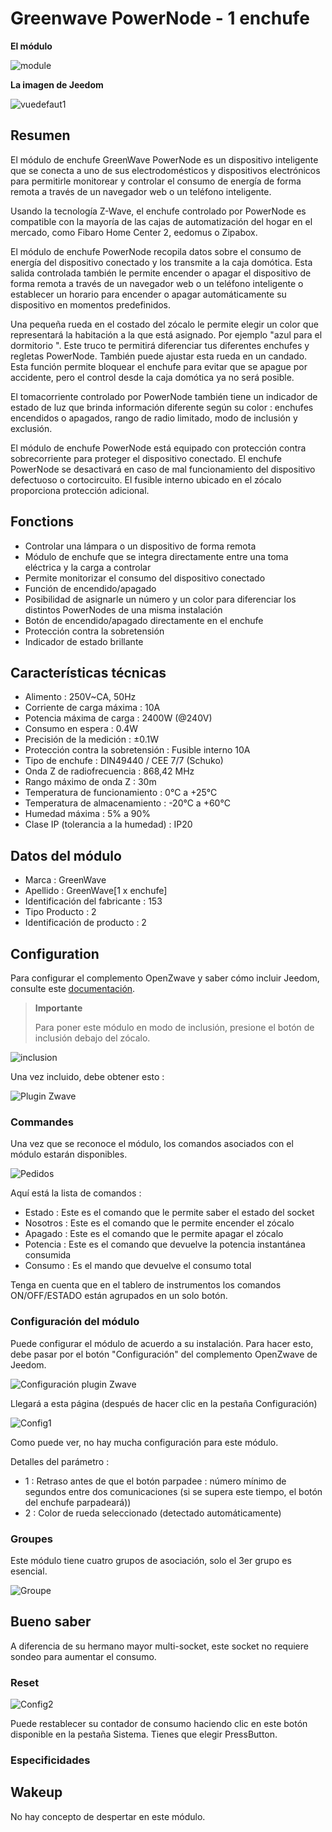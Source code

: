# Greenwave PowerNode - 1 enchufe

**El módulo**

![module](images/greenwave.Powernode1/module.jpg)

**La imagen de Jeedom**

![vuedefaut1](images/greenwave.Powernode1/vuedefaut1.jpg)

## Resumen

El módulo de enchufe GreenWave PowerNode es un dispositivo inteligente que se conecta a uno de sus electrodomésticos y dispositivos electrónicos para permitirle monitorear y controlar el consumo de energía de forma remota a través de un navegador web o un teléfono inteligente.

Usando la tecnología Z-Wave, el enchufe controlado por PowerNode es compatible con la mayoría de las cajas de automatización del hogar en el mercado, como Fibaro Home Center 2, eedomus o Zipabox.

El módulo de enchufe PowerNode recopila datos sobre el consumo de energía del dispositivo conectado y los transmite a la caja domótica. Esta salida controlada también le permite encender o apagar el dispositivo de forma remota a través de un navegador web o un teléfono inteligente o establecer un horario para encender o apagar automáticamente su dispositivo en momentos predefinidos.

Una pequeña rueda en el costado del zócalo le permite elegir un color que representará la habitación a la que está asignado. Por ejemplo "azul para el dormitorio ". Este truco te permitirá diferenciar tus diferentes enchufes y regletas PowerNode. También puede ajustar esta rueda en un candado. Esta función permite bloquear el enchufe para evitar que se apague por accidente, pero el control desde la caja domótica ya no será posible.

El tomacorriente controlado por PowerNode también tiene un indicador de estado de luz que brinda información diferente según su color : enchufes encendidos o apagados, rango de radio limitado, modo de inclusión y exclusión.

El módulo de enchufe PowerNode está equipado con protección contra sobrecorriente para proteger el dispositivo conectado. El enchufe PowerNode se desactivará en caso de mal funcionamiento del dispositivo defectuoso o cortocircuito. El fusible interno ubicado en el zócalo proporciona protección adicional.

## Fonctions

-   Controlar una lámpara o un dispositivo de forma remota
-   Módulo de enchufe que se integra directamente entre una toma eléctrica y la carga a controlar
-   Permite monitorizar el consumo del dispositivo conectado
-   Función de encendido/apagado
-   Posibilidad de asignarle un número y un color para diferenciar los distintos PowerNodes de una misma instalación
-   Botón de encendido/apagado directamente en el enchufe
-   Protección contra la sobretensión
-   Indicador de estado brillante

## Características técnicas

-   Alimento : 250V\~CA, 50Hz
-   Corriente de carga máxima : 10A
-   Potencia máxima de carga : 2400W (@240V)
-   Consumo en espera : 0.4W
-   Precisión de la medición : ±0.1W
-   Protección contra la sobretensión : Fusible interno 10A
-   Tipo de enchufe : DIN49440 / CEE 7/7 (Schuko)
-   Onda Z de radiofrecuencia : 868,42 MHz
-   Rango máximo de onda Z : 30m
-   Temperatura de funcionamiento : 0°C a +25°C
-   Temperatura de almacenamiento : -20°C a +60°C
-   Humedad máxima : 5% a 90%
-   Clase IP (tolerancia a la humedad) : IP20

## Datos del módulo

-   Marca : GreenWave
-   Apellido : GreenWave\[1 x enchufe\]
-   Identificación del fabricante : 153
-   Tipo Producto : 2
-   Identificación de producto : 2

## Configuration

Para configurar el complemento OpenZwave y saber cómo incluir Jeedom, consulte este [documentación](https://doc.jeedom.com/es_ES/plugins/automation%20protocol/openzwave/).

> **Importante**
>
> Para poner este módulo en modo de inclusión, presione el botón de inclusión debajo del zócalo.

![inclusion](images/greenwave.Powernode1/inclusion.jpg)

Una vez incluido, debe obtener esto :

![Plugin Zwave](images/greenwave.Powernode1/information.jpg)

### Commandes

Una vez que se reconoce el módulo, los comandos asociados con el módulo estarán disponibles.

![Pedidos](images/greenwave.Powernode1/commandes.jpg)

Aquí está la lista de comandos :

-   Estado : Este es el comando que le permite saber el estado del socket
-   Nosotros : Este es el comando que le permite encender el zócalo
-   Apagado : Este es el comando que le permite apagar el zócalo
-   Potencia : Este es el comando que devuelve la potencia instantánea consumida
-   Consumo : Es el mando que devuelve el consumo total

Tenga en cuenta que en el tablero de instrumentos los comandos ON/OFF/ESTADO están agrupados en un solo botón.

### Configuración del módulo

Puede configurar el módulo de acuerdo a su instalación. Para hacer esto, debe pasar por el botón "Configuración" del complemento OpenZwave de Jeedom.

![Configuración plugin Zwave](images/plugin/bouton_configuration.jpg)

Llegará a esta página (después de hacer clic en la pestaña Configuración)

![Config1](images/greenwave.Powernode1/config1.jpg)

Como puede ver, no hay mucha configuración para este módulo.

Detalles del parámetro :

-   1 : Retraso antes de que el botón parpadee : número mínimo de segundos entre dos comunicaciones (si se supera este tiempo, el botón del enchufe parpadeará))
-   2 : Color de rueda seleccionado (detectado automáticamente)

### Groupes

Este módulo tiene cuatro grupos de asociación, solo el 3er grupo es esencial.

![Groupe](images/greenwave.Powernode1/groupe.jpg)

## Bueno saber

A diferencia de su hermano mayor multi-socket, este socket no requiere sondeo para aumentar el consumo.

### Reset

![Config2](images/greenwave.Powernode1/config2.jpg)

Puede restablecer su contador de consumo haciendo clic en este botón disponible en la pestaña Sistema. Tienes que elegir PressButton.

### Especificidades

## Wakeup

No hay concepto de despertar en este módulo.
